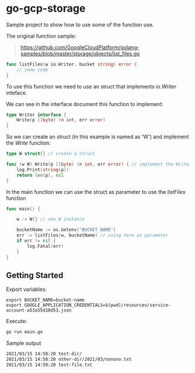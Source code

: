 # go-gcp-storage

Sample project to show how to use some of the function use.

The original function sample:

> https://github.com/GoogleCloudPlatform/golang-samples/blob/master/storage/objects/list_files.go

```go
func listFiles(w io.Writer, bucket string) error {
    // some code
}
```

To use this function we need to use an struct that implements _io.Writer_ inteface.

We can see in the interface document this function to implement:

```go
type Writer interface {
	Write(p []byte) (n int, err error)
}
```

So we can create an struct (in this example is named as 'W') and implement the _Write_ function:

```go
type W struct{} // create a struct

func (w W) Write(p []byte) (n int, err error) { // implement the Write function from Writer interface
	log.Print(string(p))
	return len(p), nil
}
```

In the main function we can use the struct as parameter to use the _listFiles_ function

```go
func main() {

	w := W{} // new W instance

	bucketName := os.Getenv("BUCKET_NAME")
	err := listFiles(w, bucketName) // using here as parameter
	if err != nil {
		log.Fatal(err)
	}
}
```

## Getting Started

Export variables:

```
export BUCKET_NAME=bucket-name
export GOOGLE_APPLICATION_CREDENTIALS=$(pwd)/resources/service-account-a53a55d10d53.json
```

Execute:

```sh
go run main.go
```

Sample output

```sh
2021/03/15 14:58:20 test-dir/
2021/03/15 14:58:20 other-dir/2021/03/nonono.txt
2021/03/15 14:58:20 test-file.txt
```